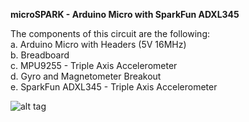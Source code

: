 <b>microSPARK - Arduino Micro with SparkFun ADXL345</b>

The components of this circuit are the following:<br>
a. Arduino Micro with Headers (5V 16MHz)<Br>
b. Breadboard<br>
c. MPU9255 - Triple Axis Accelerometer<br>
d. Gyro and Magnetometer Breakout<br>
e. SparkFun ADXL345 - Triple Axis Accelerometer<br>

![alt tag](https://raw.githubusercontent.com/softdonkey/microSPARK/master/screenshot.png)
